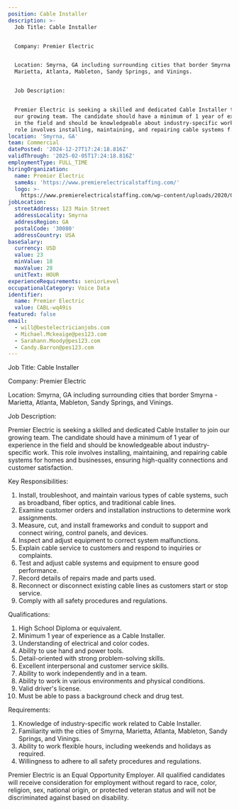 ```yaml
---
position: Cable Installer
description: >-
  Job Title: Cable Installer


  Company: Premier Electric


  Location: Smyrna, GA including surrounding cities that border Smyrna -
  Marietta, Atlanta, Mableton, Sandy Springs, and Vinings.


  Job Description:


  Premier Electric is seeking a skilled and dedicated Cable Installer to join
  our growing team. The candidate should have a minimum of 1 year of experience
  in the field and should be knowledgeable about industry-specific work. This
  role involves installing, maintaining, and repairing cable systems f...
location: 'Smyrna, GA'
team: Commercial
datePosted: '2024-12-27T17:24:18.816Z'
validThrough: '2025-02-05T17:24:18.816Z'
employmentType: FULL_TIME
hiringOrganization:
  name: Premier Electric
  sameAs: 'https://www.premierelectricalstaffing.com/'
  logo: >-
    https://www.premierelectricalstaffing.com/wp-content/uploads/2020/05/Premier-Electrical-Staffing-logo.png
jobLocation:
  streetAddress: 123 Main Street
  addressLocality: Smyrna
  addressRegion: GA
  postalCode: '30080'
  addressCountry: USA
baseSalary:
  currency: USD
  value: 23
  minValue: 18
  maxValue: 28
  unitText: HOUR
experienceRequirements: seniorLevel
occupationalCategory: Voice Data
identifier:
  name: Premier Electric
  value: CABL-wq49is
featured: false
email:
  - will@bestelectricianjobs.com
  - Michael.Mckeaige@pes123.com
  - Sarahann.Moody@pes123.com
  - Candy.Barron@pes123.com
---
```




Job Title: Cable Installer

Company: Premier Electric

Location: Smyrna, GA including surrounding cities that border Smyrna - Marietta, Atlanta, Mableton, Sandy Springs, and Vinings.

Job Description:

Premier Electric is seeking a skilled and dedicated Cable Installer to join our growing team. The candidate should have a minimum of 1 year of experience in the field and should be knowledgeable about industry-specific work. This role involves installing, maintaining, and repairing cable systems for homes and businesses, ensuring high-quality connections and customer satisfaction.

Key Responsibilities:

1. Install, troubleshoot, and maintain various types of cable systems, such as broadband, fiber optics, and traditional cable lines.
2. Examine customer orders and installation instructions to determine work assignments.
3. Measure, cut, and install frameworks and conduit to support and connect wiring, control panels, and devices.
4. Inspect and adjust equipment to correct system malfunctions.
5. Explain cable service to customers and respond to inquiries or complaints.
6. Test and adjust cable systems and equipment to ensure good performance.
7. Record details of repairs made and parts used.
8. Reconnect or disconnect existing cable lines as customers start or stop service.
9. Comply with all safety procedures and regulations.

Qualifications:

1. High School Diploma or equivalent.
2. Minimum 1 year of experience as a Cable Installer.
3. Understanding of electrical and color codes.
4. Ability to use hand and power tools.
5. Detail-oriented with strong problem-solving skills.
6. Excellent interpersonal and customer service skills.
7. Ability to work independently and in a team.
8. Ability to work in various environments and physical conditions.
9. Valid driver's license.
10. Must be able to pass a background check and drug test.

Requirements:

1. Knowledge of industry-specific work related to Cable Installer.
2. Familiarity with the cities of Smyrna, Marietta, Atlanta, Mableton, Sandy Springs, and Vinings.
3. Ability to work flexible hours, including weekends and holidays as required.
4. Willingness to adhere to all safety procedures and regulations.

Premier Electric is an Equal Opportunity Employer. All qualified candidates will receive consideration for employment without regard to race, color, religion, sex, national origin, or protected veteran status and will not be discriminated against based on disability.
